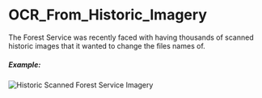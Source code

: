# OCR_From_Historic_Imagery
The Forest Service was recently faced with having thousands of scanned historic images that it wanted to change the files names of. 


##### Example:
![Historic Scanned Forest Service Imagery](images.zip/singleImage/0F6185_0001_2.tif?raw=true)

